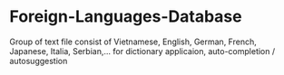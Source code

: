 # Foreign-Languages-Database
Group of text file consist of Vietnamese, English, German, French, Japanese, Italia, Serbian,... for dictionary applicaion, auto-completion / autosuggestion
